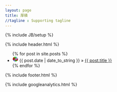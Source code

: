 ```yaml
---
layout: page
title: 厚積
//tagline : Supporting tagline
---
```

<div id = "index-whole">

{% include JB/setup %}

{% include header.html %}

<ul class="posts">
  {% for post in site.posts %}
  <div class = "ind-posts">
    <li>
    <span>
    <img src = "/assets/img/icon.png" >
    {{ post.date | date_to_string }}
    </span> 
    &raquo;
     <a href="{{ BASE_PATH }}{{ post.url }}">{{ post.title }}
    </a>
    </li>
    </div>
  {% endfor %}
</ul>

{% include footer.html %}

{% include googleanalytics.html %}
</div>

